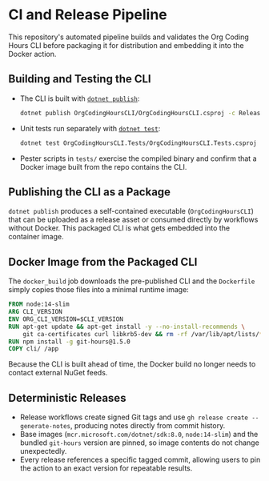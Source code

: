 # CI and Release Pipeline

This repository's automated pipeline builds and validates the Org Coding Hours CLI before packaging it for distribution and embedding it into the Docker action.

## Building and Testing the CLI

- The CLI is built with [`dotnet publish`](https://learn.microsoft.com/dotnet/core/tools/dotnet-publish):
  ```bash
  dotnet publish OrgCodingHoursCLI/OrgCodingHoursCLI.csproj -c Release
  ```
- Unit tests run separately with [`dotnet test`](https://learn.microsoft.com/dotnet/core/tools/dotnet-test):
  ```bash
  dotnet test OrgCodingHoursCLI.Tests/OrgCodingHoursCLI.Tests.csproj
  ```
- Pester scripts in `tests/` exercise the compiled binary and confirm that a Docker image built from the repo contains the CLI.

## Publishing the CLI as a Package

`dotnet publish` produces a self-contained executable (`OrgCodingHoursCLI`) that can be uploaded as a release asset or consumed directly by workflows without Docker. This packaged CLI is what gets embedded into the container image.

## Docker Image from the Packaged CLI

The `docker_build` job downloads the pre-published CLI and the `Dockerfile` simply copies those files into a minimal runtime image:

```Dockerfile
FROM node:14-slim
ARG CLI_VERSION
ENV ORG_CLI_VERSION=$CLI_VERSION
RUN apt-get update && apt-get install -y --no-install-recommends \
    git ca-certificates curl libkrb5-dev && rm -rf /var/lib/apt/lists/*
RUN npm install -g git-hours@1.5.0
COPY cli/ /app
```

Because the CLI is built ahead of time, the Docker build no longer needs to contact external NuGet feeds.

## Deterministic Releases

- Release workflows create signed Git tags and use `gh release create --generate-notes`, producing notes directly from commit history.
- Base images (`mcr.microsoft.com/dotnet/sdk:8.0`, `node:14-slim`) and the bundled `git-hours` version are pinned, so image contents do not change unexpectedly.
- Every release references a specific tagged commit, allowing users to pin the action to an exact version for repeatable results.
